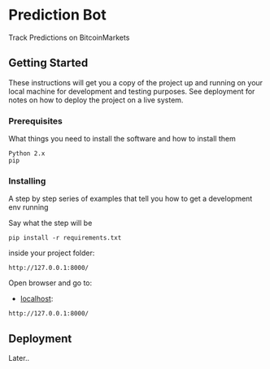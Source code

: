 # Prediction Bot

Track Predictions on BitcoinMarkets

## Getting Started

These instructions will get you a copy of the project up and running on your local machine for development and testing purposes. See deployment for notes on how to deploy the project on a live system.

### Prerequisites

What things you need to install the software and how to install them

```
Python 2.x
pip
```

### Installing

A step by step series of examples that tell you how to get a development env running

Say what the step will be

```
pip install -r requirements.txt
```

inside your project folder:

```
http://127.0.0.1:8000/
```

Open browser and go to:

- [localhost](http://127.0.0.1:8000/):

```
http://127.0.0.1:8000/
```

## Deployment

Later..
